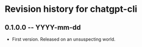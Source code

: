 # Revision history for chatgpt-cli

## 0.1.0.0 -- YYYY-mm-dd

* First version. Released on an unsuspecting world.
